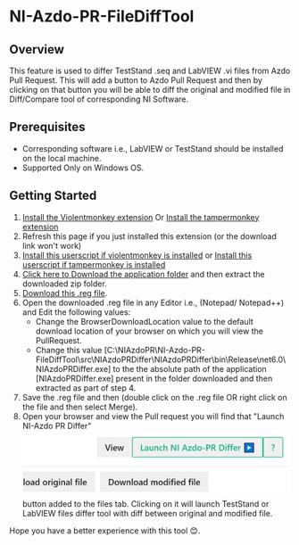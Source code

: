 # NI-Azdo-PR-FileDiffTool

## Overview
This feature is used to differ TestStand .seq and LabVIEW .vi files from Azdo Pull Request. This will add a button to Azdo Pull Request and then by clicking on that button you will be able to diff the original and modified file in Diff/Compare tool of corresponding NI Software.

## Prerequisites
- Corresponding software i.e., LabVIEW or TestStand should be installed on the local machine.
- Supported Only on Windows OS.

## Getting Started
1. [Install the Violentmonkey extension](https://violentmonkey.github.io/) Or [Install the tampermonkey extension](https://www.tampermonkey.net/index.php)
2. Refresh this page if you just installed this extension (or the download link won't work)
3. [Install this userscript if violentmonkey is installed](https://github.com/sachin801/NI-Azdo-PR-FileDiffTool/raw/main/src/ViolentMonkeyScript/NI-Azdo-PR-Differ.user.js) or [Install this userscript if tampermonkey is installed](https://github.com/Sachin-NI/NI-Azdo-PR-FileDiffTool/raw/refs/heads/main/src/TamperMonkeyScript/NI-Azdo-PR-Differ-tamperMonkey.user.js)
4. [Click here to Download the application folder](https://minhaskamal.github.io/DownGit/#/home?url=https://github.com/sachin801/NI-Azdo-PR-FileDiffTool/tree/main/src/NIAzdoPRDiffer/NIAzdoPRDiffer/bin/Release/net6.0) and then extract the downloaded zip folder.
5. [Download this .reg file](https://github.com/sachin801/NI-Azdo-PR-FileDiffTool/blob/main/cfg/NIAzdoDiffRegEdit.reg).
6. Open the downloaded .reg file in any Editor i.e., (Notepad/ Notepad++) and Edit the following values:
   - Change the BrowserDownloadLocation value to the default download location of your browser on which you will view the PullRequest.
   - Change this value [C:\\NIAzdoPR\\NI-Azdo-PR-FileDiffTool\\src\\NIAzdoPRDiffer\\NIAzdoPRDiffer\\bin\\Release\\net6.0\\NIAzdoPRDiffer.exe] to the the absolute path of the application [NIAzdoPRDiffer.exe] present in the folder downloaded and then extracted as part of step 4.
7. Save the .reg file and then (double click on the .reg file OR right click on the file and then select Merge).
8. Open your browser and view the Pull request you will find that "Launch NI-Azdo PR Differ" ![Launch NI-Azdo PR Differ Button.](assets/ni-pr-differ.png)button added to the files tab. Clicking on it will launch TestStand or LabVIEW files differ tool with diff between original and modified file.

Hope you have a better experience with this tool :blush:.   
